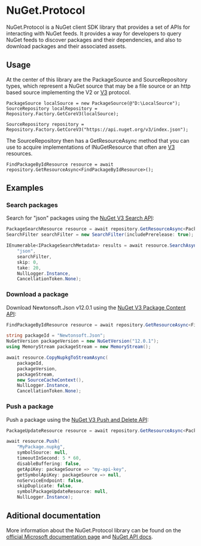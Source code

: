 # NuGet.Protocol

NuGet.Protocol is a NuGet client SDK library that provides a set of APIs for interacting with NuGet feeds. It provides a way for developers to query NuGet feeds to discover packages and their dependencies, and also to download packages and their associated assets.

## Usage

At the center of this library are the PackageSource and SourceRepository types, which represent a NuGet source that may be a file source or an http based source implementing the V2 or [V3](https://learn.microsoft.com/nuget/api/overview#versioning) protocol.

```
PackageSource localSource = new PackageSource(@"D:\LocalSource");
SourceRepository localRepository = Repository.Factory.GetCoreV3(localSource);

SourceRepository repository = Repository.Factory.GetCoreV3("https://api.nuget.org/v3/index.json");
```

The SourceRepository then has a GetResourceAsync method that you can use to acquire implementations of INuGetResource that often are [V3](https://learn.microsoft.com/nuget/api/overview#versioning) resources.

```
FindPackageByIdResource resource = await repository.GetResourceAsync<FindPackageByIdResource>(); 
```

## Examples
### Search packages

Search for "json" packages using the [NuGet V3 Search API](https://learn.microsoft.com/nuget/api/search-query-service-resource):

```c#
PackageSearchResource resource = await repository.GetResourceAsync<PackageSearchResource>();
SearchFilter searchFilter = new SearchFilter(includePrerelease: true);

IEnumerable<IPackageSearchMetadata> results = await resource.SearchAsync(
    "json",
    searchFilter,
    skip: 0,
    take: 20,
    NullLogger.Instance,
    CancellationToken.None);
```

### Download a package

Download Newtonsoft.Json v12.0.1 using the [NuGet V3 Package Content API](https://learn.microsoft.com/nuget/api/package-base-address-resource):

```c#
FindPackageByIdResource resource = await repository.GetResourceAsync<FindPackageByIdResource>();

string packageId = "Newtonsoft.Json";
NuGetVersion packageVersion = new NuGetVersion("12.0.1");
using MemoryStream packageStream = new MemoryStream();

await resource.CopyNupkgToStreamAsync(
    packageId,
    packageVersion,
    packageStream,
    new SourceCacheContext(),
    NullLogger.Instance,
    CancellationToken.None);
```

### Push a package

Push a package using the [NuGet V3 Push and Delete API](https://learn.microsoft.com/nuget/api/package-publish-resource):

```c#
PackageUpdateResource resource = await repository.GetResourceAsync<PackageUpdateResource>();

await resource.Push(
    "MyPackage.nupkg",
    symbolSource: null,
    timeoutInSecond: 5 * 60,
    disableBuffering: false,
    getApiKey: packageSource => "my-api-key",
    getSymbolApiKey: packageSource => null,
    noServiceEndpoint: false,
    skipDuplicate: false,
    symbolPackageUpdateResource: null,
    NullLogger.Instance);
```

## Aditional documentation

More information about the NuGet.Protocol library can be found on the [official Microsoft documentation page](https://learn.microsoft.com/nuget/reference/nuget-client-sdk#nugetprotocol) and [NuGet API docs](https://learn.microsoft.com/nuget/api/overview).